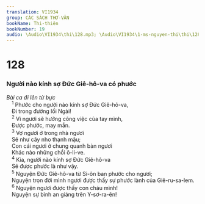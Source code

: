 ```yaml
---
translation: VI1934
group: CÁC SÁCH THƠ-VĂN
bookName: Thi-thiên 
bookNumber: 19
audio: \Audio\VI1934\thi\128.mp3; \Audio\VI1934\1-ms-nguyen-thi\thi\128.mp3
---
```


<div class="title"><h1>128</h1><h3>Người nào kính sợ Đức Giê-hô-va có phước</h3><i>Bài ca đi lên từ bực</i></div>
<span class="verse thi_128_1"> <sup>1</sup> Phước cho người nào kính sợ Đức Giê-hô-va, <br/> Đi trong đường lối Ngài! <br/></span>
<span class="verse thi_128_2"> <sup>2</sup> Vì ngươi sẽ hưởng công việc của tay mình, <br/> Được phước, may mắn. <br/></span>
<span class="verse thi_128_3"> <sup>3</sup> Vợ ngươi ở trong nhà ngươi <br/> Sẽ như cây nho thạnh mậu; <br/> Con cái ngươi ở chung quanh bàn ngươi <br/> Khác nào những chồi ô-li-ve. <br/></span>
<span class="verse thi_128_4"> <sup>4</sup> Kìa, người nào kính sợ Đức Giê-hô-va <br/> Sẽ được phước là như vậy. <br/></span>
<span class="verse thi_128_5"> <sup>5</sup> Nguyện Đức Giê-hô-va từ Si-ôn ban phước cho ngươi; <br/> Nguyện trọn đời mình ngươi được thấy sự phước lành của Giê-ru-sa-lem. <br/></span>
<span class="verse thi_128_6"> <sup>6</sup> Nguyện ngươi được thấy con cháu mình! <br/> Nguyện sự bình an giáng trên Y-sơ-ra-ên! <br/></span>
